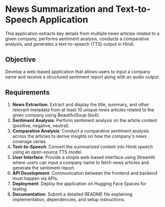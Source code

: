 # News Summarization and Text-to-Speech Application

This application extracts key details from multiple news articles related to a given company, performs sentiment analysis, conducts a comparative analysis, and generates a text-to-speech (TTS) output in Hindi.

## Objective

Develop a web-based application that allows users to input a company name and receive a structured sentiment report along with an audio output.

## Requirements

1. **News Extraction**: Extract and display the title, summary, and other relevant metadata from at least 10 unique news articles related to the given company using BeautifulSoup (bs4).
2. **Sentiment Analysis**: Perform sentiment analysis on the article content (positive, negative, neutral).
3. **Comparative Analysis**: Conduct a comparative sentiment analysis across the articles to derive insights on how the company's news coverage varies.
4. **Text-to-Speech**: Convert the summarized content into Hindi speech using an open-source TTS model.
5. **User Interface**: Provide a simple web-based interface using Streamlit where users can input a company name to fetch news articles and generate the sentiment report.
6. **API Development**: Communication between the frontend and backend must happen via APIs.
7. **Deployment**: Deploy the application on Hugging Face Spaces for testing.
8. **Documentation**: Submit a detailed README file explaining implementation, dependencies, and setup instructions.